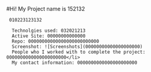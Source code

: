 
   #Hi! My Project name is  152132

     010223123132
    
      Technolgies used: 032021213
      Active Site: 00000000000000
      Repo: 00000000000000000000000000
      Screenshot: ![Screenshots](00000000000000000000)
      People who I worked with to complete the project: 0000000000000000000000</li>
      My contact information: 0000000000000000000000
   